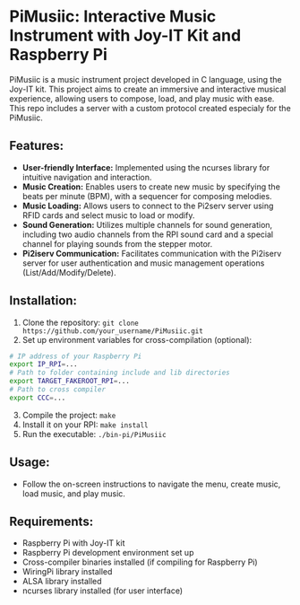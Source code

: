 # PiMusiic: Interactive Music Instrument with Joy-IT Kit and Raspberry Pi

PiMusiic is a music instrument project developed in C language, using the Joy-IT kit. This project aims to create an immersive and interactive musical experience, allowing users to compose, load, and play music with ease.
This repo includes a server with a custom protocol created especialy for the PiMusiic.

## Features:
- **User-friendly Interface:** Implemented using the ncurses library for intuitive navigation and interaction.
- **Music Creation:** Enables users to create new music by specifying the beats per minute (BPM), with a sequencer for composing melodies.
- **Music Loading:** Allows users to connect to the Pi2serv server using RFID cards and select music to load or modify.
- **Sound Generation:** Utilizes multiple channels for sound generation, including two audio channels from the RPI sound card and a special channel for playing sounds from the stepper motor.
- **Pi2iserv Communication:** Facilitates communication with the Pi2iserv server for user authentication and music management operations (List/Add/Modify/Delete).

## Installation:
1. Clone the repository: `git clone https://github.com/your_username/PiMusiic.git`
2. Set up environment variables for cross-compilation (optional):
~~~bash
# IP address of your Raspberry Pi
export IP_RPI=...
# Path to folder containing include and lib directories
export TARGET_FAKEROOT_RPI=...
# Path to cross compiler 
export CCC=...
~~~
3. Compile the project: `make`
4. Install it on your RPI: `make install`
5. Run the executable: `./bin-pi/PiMusiic`

## Usage:
- Follow the on-screen instructions to navigate the menu, create music, load music, and play music. 

## Requirements:
- Raspberry Pi with Joy-IT kit
- Raspberry Pi development environment set up
- Cross-compiler binaries installed (if compiling for Raspberry Pi)
- WiringPi library installed
- ALSA library installed
- ncurses library installed (for user interface)
